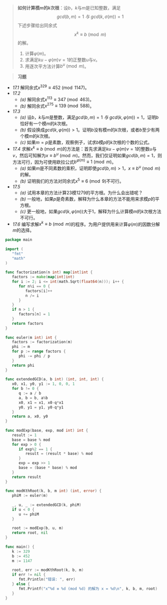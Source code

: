 >**如何计算模$m$的$k$次根**：设$b$，$k$与$m$是已知整数，满足$$gcd(b, m) = 1 \ 与 \ gcd(k, \sigma(m)) = 1$$下述步骤给出同余式$$x^k \equiv b \pmod{m}$$的解。
>	1. 计算$\varphi(m)$。
>	2. 求满足$ku - \varphi(m)v = 1$的正整数$u$与$v$。
>	3. 用逐次平方法计算$b^u \pmod{m}$。

>**习题**
- *17.1* 解同余式$x^{329} \equiv 452 \pmod{1147}$。
- *17.2*
	- *(a)* 解同余式$x^{113} \equiv 347 \pmod{463}$。
	- *(b)* 解同余式$x^{275} \equiv 139 \pmod{588}$。
- *17.3*
	- *(a)* 设$b$，$k$与$m$是整数，满足$gcd(b, m) = 1 \ 与 \ gcd(k, \varphi(m)) = 1$，证明$b$恰好有一个模$m$的$k$次根。
	- *(b)* 假设换成$gcd(k, \varphi(m)) > 1$。证明$b$没有模$m$的$k$次根，或者$b$至少有两个模$m$的$k$次根。
	- *(c)* 如果$m = p$是素数，观察例子，试求$b$模$p$的$k$次根的个数的公式。
- *17.4* 求解$x^k \equiv b \pmod{m}$的方法是：首先求满足$ku - \varphi(m)v = 1$的整数$u$与$v$，然后可知解为$x \equiv b^u \pmod{m}$。然而，我们仅证明如果$gcd(b, m) = 1$，则方法可行，因为可使用欧拉公式$b^{\varphi(m)} \equiv 1 \pmod{m}$。
	- *(a)* 如果$m$是不同素数的乘积，证明即使$gcd(b, m) > 1$，$x \equiv b^u \pmod{m}$的解。
	- *(b)* 证明我们的方法对同余式$x^5 \equiv 6 \pmod{9}$不可行。
- *17.5*
	- *(a)* 试用本章的方法计算$23$模$1279$的平方根。为什么会出错呢？
	- *(b)* 一般地，如果$p$是奇素数，解释为什么本章的方法不能用来求模$p$的平方根。
	- *(c)* 更一般地，如果$gcd(k, \varphi(m))$大于$1$，解释为什么计算模$m$的$k$次根方法不可行。
- *17.6* 编写求解$x^k \equiv b \pmod{m}$的程序。为用户提供用来计算$\varphi(m)$的因数分解$m$的选择。
```go
package main  
  
import (  
   "fmt"  
   "math"
)  
  
func factorization(n int) map[int]int {  
   factors := make(map[int]int)  
   for i := 2; i <= int(math.Sqrt(float64(n))); i++ {  
      for n%i == 0 {  
         factors[i]++  
         n /= i  
      }   
   }  
   if n > 1 {  
      factors[n] = 1  
   }  
   return factors  
}  
  
func euler(m int) int {  
   factors := factorization(m)  
   phi := m  
   for p := range factors {  
      phi -= phi / p  
   }  
   return phi  
}  
  
func extendedGCD(a, b int) (int, int, int) {  
   x0, x1, y0, y1 := 1, 0, 0, 1  
   for b != 0 {  
      q := a / b  
      a, b = b, a%b  
      x0, x1 = x1, x0-q*x1  
      y0, y1 = y1, y0-q*y1  
   }  
   return a, x0, y0  
}  
  
func modExp(base, exp, mod int) int {  
   result := 1  
   base = base % mod  
   for exp > 0 {  
      if exp%2 == 1 {  
         result = (result * base) % mod  
      }      
      exp = exp >> 1  
      base = (base * base) % mod  
   }  
   return result  
}  
  
func modKthRoot(k, b, m int) (int, error) {  
   phiM := euler(m)  
  
   _, u, _ := extendedGCD(k, phiM)  
   if u < 0 {  
      u += phiM  
   }  
  
   root := modExp(b, u, m)  
   return root, nil  
}  
  
func main() {  
   k := 329  
   b := 452  
   m := 1147  
  
   root, err := modKthRoot(k, b, m)  
   if err != nil {  
      fmt.Println("错误: ", err)  
   } else {  
      fmt.Printf("x^%d ≡ %d (mod %d) 的解为 x = %d\n", k, b, m, root)  
   }  
}
```